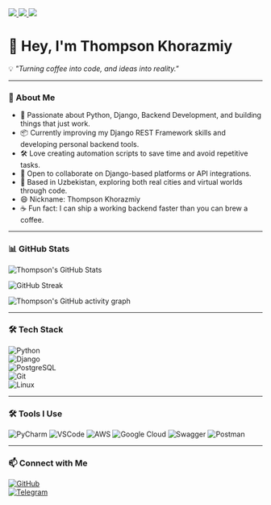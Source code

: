 <a href="mailto:asilbek.rajabov.official@gmail.com" target="_blank">
  <img src="https://img.shields.io/badge/mail-%230077B5.svg?&style=for-the-badge&logo=gmail&logoColor=white" />
</a>
<a href="https://leetcode.com/u/ThompsonShelll/" target="_blank">
  <img src="https://img.shields.io/badge/LeetCode-FFA116?style=for-the-badge&logo=LeetCode&logoColor=black">
</a>
<a href="https://x.com/Backspa56553138" target="_blank">
  <img src="https://img.shields.io/badge/Twitter-1DA1F2?style=for-the-badge&logo=twitter&logoColor=white">
</a>

# 👋 Hey, I'm Thompson Khorazmiy  

💡 _"Turning coffee into code, and ideas into reality."_  

---

### 🚀 About Me
- 🐍 Passionate about Python, Django, Backend Development, and building things that just work.
- 📦 Currently improving my Django REST Framework skills and developing personal backend tools.
- 🛠 Love creating automation scripts to save time and avoid repetitive tasks.
- 🤝 Open to collaborate on Django-based platforms or API integrations.
- 📍 Based in Uzbekistan, exploring both real cities and virtual worlds through code.
- 😄 Nickname: Thompson Khorazmiy
- ☕️ Fun fact: I can ship a working backend faster than you can brew a coffee.

---

### 📊 GitHub Stats

![Thompson's GitHub Stats](https://github-readme-stats.vercel.app/api?username=ThompsonShell&show_icons=true&theme=tokyonight)  

![GitHub Streak](https://streak-stats.demolab.com?user=ThompsonShell&theme=tokyonight&hide_border=true)

![Thompson's GitHub activity graph](https://github-readme-activity-graph.vercel.app/graph?username=ThompsonShell&theme=tokyo-night)

---

### 🛠 Tech Stack
![Python](https://img.shields.io/badge/Python-3776AB?style=for-the-badge&logo=python&logoColor=white)  
![Django](https://img.shields.io/badge/Django-092E20?style=for-the-badge&logo=django&logoColor=white)  
![PostgreSQL](https://img.shields.io/badge/PostgreSQL-316192?style=for-the-badge&logo=postgresql&logoColor=white)  
![Git](https://img.shields.io/badge/Git-F05032?style=for-the-badge&logo=git&logoColor=white)  
![Linux](https://img.shields.io/badge/Linux-FCC624?style=for-the-badge&logo=linux&logoColor=black)  

---

### 🛠 Tools I Use
![PyCharm](https://img.shields.io/badge/PyCharm-000000.svg?&style=for-the-badge&logo=PyCharm&logoColor=white)
![VSCode](https://img.shields.io/badge/VSCode-0078D4?style=for-the-badge&logo=visual%20studio%20code&logoColor=white)
![AWS](https://img.shields.io/badge/AWS-232F3E?style=for-the-badge&logo=amazon-aws&logoColor=white)
![Google Cloud](https://img.shields.io/badge/Google_Cloud-4285F4?style=for-the-badge&logo=google-cloud&logoColor=white)
![Swagger](https://img.shields.io/badge/Swagger-85EA2D?style=for-the-badge&logo=Swagger&logoColor=white)
![Postman](https://img.shields.io/badge/Postman-FF6C37?style=for-the-badge&logo=Postman&logoColor=white)

---

### 📫 Connect with Me
[![GitHub](https://img.shields.io/badge/GitHub-181717?style=for-the-badge&logo=github&logoColor=white)](https://github.com/ThompsonShell)  
[![Telegram](https://img.shields.io/badge/Telegram-26A5E4?style=for-the-badge&logo=telegram&logoColor=white)](https://t.me/ThompsonShell)  
